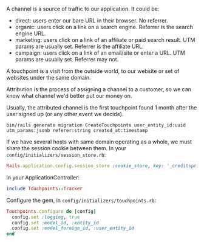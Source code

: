 A channel is a source of traffic to our application. It could be:
- direct: users enter our bare URL in their browser. No referrer.
- organic: users click on a link on a search engine. Referrer is the search engine URL.
- marketing: users click on a link of an affiliate or paid search result. UTM params are usually set. Referrer is the affiliate URL.
- campaign: users click on a link of an email/site or enter a URL. UTM params are usually set. Referrer may not.

A touchpoint is a visit from the outside world, to our website or set of websites under the same domain.

Attribution is the process of assigning a channel to a customer, so we can know what
channel we'd better put our money on.

Usually, the attributed channel is the first touchpoint found 1 month after the user signed up (or any other event we decide).

```
bin/rails generate migration CreateTouchpoints user_entity_id:uuid utm_params:jsonb referer:string created_at:timestamp
```

If we have several hosts with same domain operating as a whole, we must share the session cookie between them. In your `config/initializers/session_store.rb`:

```ruby
Rails.application.config.session_store :cookie_store, key: '_creditspring_session', domain: ENV.fetch('DOMAIN', 'localhost')
```

In your ApplicationController:
```ruby
include Touchpoints::Tracker
```

Configure the gem, in `config/initializers/touchpoints.rb`:
```ruby
Touchpoints.configure do |config|
  config.set :logging, true
  config.set :model_id, :entity_id
  config.set :model_foreign_id, :user_entity_id
end
```
